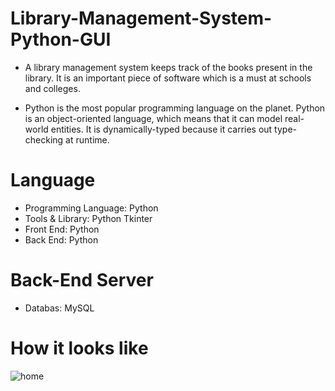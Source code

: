 # Library-Management-System-Python-GUI
- A library management system keeps track of the books present in the library. It is an important piece of software which is a must at schools and colleges.

- Python is the most popular programming language on the planet. Python is an object-oriented language, which means that it can model real-world entities. It is dynamically-typed because it carries out type-checking at runtime.


# Language
- Programming Language: Python
- Tools & Library: Python Tkinter
- Front End: Python
- Back End: Python

# Back-End Server
- Databas: MySQL

# How it looks like
![home](https://user-images.githubusercontent.com/47664796/121986882-01ecc180-cdb5-11eb-95fd-789e4bc05181.PNG)
